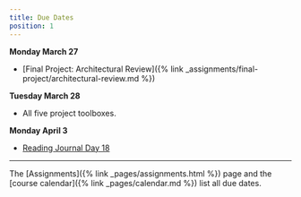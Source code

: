 ```yaml
---
title: Due Dates
position: 1
---
```


**Monday March 27**
* [Final Project: Architectural Review]({% link _assignments/final-project/architectural-review.md %})

**Tuesday March 28**
* All five project toolboxes.

**Monday April 3**
* [Reading Journal Day 18](https://github.com/sd17spring/ReadingJournal/blob/master/day18_reading_journal.ipynb)

---

The [Assignments]({% link _pages/assignments.html %}) page and the [course calendar]({% link _pages/calendar.md %}) list all due dates.
